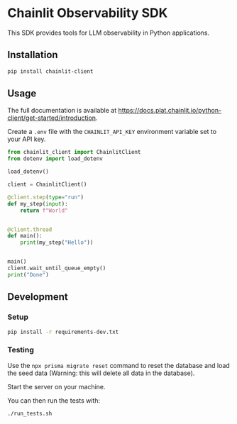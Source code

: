 # Chainlit Observability SDK
This SDK provides tools for LLM observability in Python applications.

## Installation
```bash
pip install chainlit-client
```

## Usage

The full documentation is available at https://docs.plat.chainlit.io/python-client/get-started/introduction.

Create a `.env` file with the `CHAINLIT_API_KEY` environment variable set to your API key.

```python
from chainlit_client import ChainlitClient
from dotenv import load_dotenv

load_dotenv()

client = ChainlitClient()

@client.step(type="run")
def my_step(input):
    return f"World" 


@client.thread
def main():
    print(my_step("Hello"))


main()
client.wait_until_queue_empty()
print("Done")
```

## Development

### Setup
```bash
pip install -r requirements-dev.txt
```

### Testing

Use the `npx prisma migrate reset` command to reset the database and load the seed data (Warning: this will delete all data in the database).

Start the server on your machine.

You can then run the tests with:

```bash
./run_tests.sh
```
